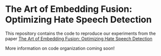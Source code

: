 # The Art of Embedding Fusion: Optimizing Hate Speech Detection

This repository contains the code to reproduce our experiments from the paper [The Art of Embedding Fusion: Optimizing Hate Speech Detection](https://openreview.net/pdf?id=1yXbt6_o6av)

More information on code organization coming soon!
